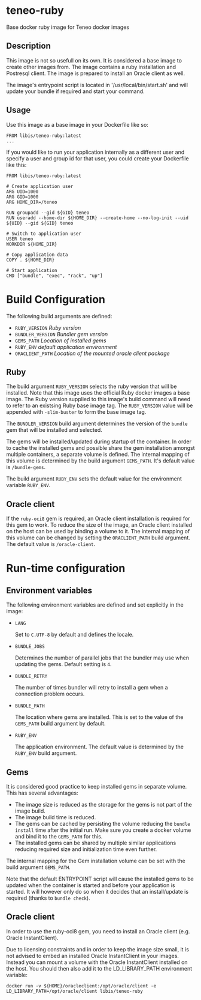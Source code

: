 # teneo-ruby
Base docker ruby image for Teneo docker images

## Description
This image is not so usefull on its own. It is considered a base image to create other images from.
The image contains a ruby installation and Postresql client. The image is prepared to install an Oracle client as well.


The image's entrypoint script is located in '/usr/local/bin/start.sh' and will update your bundle if required and start your command.

## Usage
Use this image as a base image in your Dockerfile like so:

```docker
FROM libis/teneo-ruby:latest
...
```

If you would like to run your application internally as a different user and specify a user and group
id for that user, you could create your Dockerfile like this:

```docker
FROM libis/teneo-ruby:latest

# Create application user
ARG UID=1000
ARG GID=1000
ARG HOME_DIR=/teneo

RUN groupadd --gid ${GID} teneo
RUN useradd --home-dir ${HOME_DIR} --create-home --no-log-init --uid ${UID} --gid ${GID} teneo

# Switch to application user 
USER teneo
WORKDIR ${HOME_DIR}

# Copy application data
COPY . ${HOME_DIR}

# Start application
CMD ["bundle", "exec", "rack", "up"]
```

# Build Configuration

The following build arguments are defined:

-   `RUBY_VERSION` *Ruby version*
-   `BUNDLER_VERSION` *Bundler gem version*
-   `GEMS_PATH` *Location of installed gems*
-   `RUBY_ENV` *default application environment*
-   `ORACLIENT_PATH` *Location of the mounted oracle client package*

## Ruby

The build argument `RUBY_VERSION` selects the ruby version that will be installed. Note that this 
image uses the official Ruby docker images a base image. The Ruby version supplied to this image's 
build command will need to refer to an existsing Ruby base image tag. The `RUBY_VERSION` value will 
be appended with `-slim-buster` to form the base image tag.

The `BUNDLER_VERSION` build argument determines the version of the `bundle` gem that will be installed and selected.

The gems will be installed/updated during startup of the container. In order to cache the installed 
gems and possible share the gem installation amongst multiple containers, a separate volume is defined.
The internal mapping of this volume is determined by the build argument `GEMS_PATH`. It's default 
value is `/bundle-gems`.

The build argument `RUBY_ENV` sets the default value for the environment variable `RUBY_ENV`.

## Oracle client

If the `ruby-oci8` gem is required, an Oracle client installation is required for this gem to work.
To reduce the size of the image, an Oracle client installed on the host can be used by binding a
volume to it. The internal mapping of this volume can be changed by setting the `ORACLIENT_PATH` build 
argument. The default value is `/oracle-client`.

# Run-time configuration

## Environment variables
The following environment variables are defined and set explicitly in the image:

-   `LANG`

    Set to `C.UTF-8` by default and defines the locale.

-   `BUNDLE_JOBS`

    Determines the number of parallel jobs that the bundler may use when updating the gems. Default setting is `4`.

-   `BUNDLE_RETRY`

    The number of times bundler will retry to install a gem when a connection problem occurs.

-   `BUNDLE_PATH`

    The location where gems are installed. This is set to the value of the `GEMS_PATH` build argument
    by default.

-   `RUBY_ENV`

    The application environment. The default value is determined by the `RUBY_ENV` build argument.

## Gems

It is considered good practice to keep installed gems in separate volume. This has several advantages:

* The image size is reduced as the storage for the gems is not part of the image build.
* The image build time is reduced.
* The gems can be cached by persisting the volume reducing the `bundle install` time after the 
  initial run. Make sure you create a docker volume and bind it to the `GEMS_PATH` for this.
* The installed gems can be shared by multiple similar applications reducing required size and 
  initialization time even further.

The internal mapping for the Gem installation volume can be set with the build argument `GEMS_PATH`.

Note that the default ENTRYPOINT script will cause the installed gems to be updated when the container 
is started and before your application is started. It will however only do so when it decides that 
an install/update is required (thanks to `bundle check`).

## Oracle client

In order to use the ruby-oci8 gem, you need to install an Oracle client (e.g. Oracle InstantClient).

Due to licensing constraints and in order to keep the image size small, it is not advised to embed 
an installed Oracle InstantClient in your images. Instead you can mount a volume with the Oracle 
InstantClient installed on the host. You should then also add it to the LD_LIBRARY_PATH environment
variable:

```
docker run -v ${HOME}/oracleclient:/opt/oracle/client -e LD_LIBRARY_PATH=/opt/oracle/client libis/teneo-ruby
```

